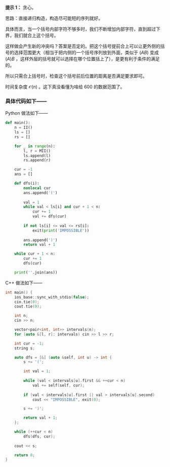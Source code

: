 **提示 1：** 贪心。

思路：直接递归构造，构造尽可能短的序列就好。

具体而言，当一个括号内部字符不够多时，我们不断增加内部字符，直到超过下界，我们就合上这个括号。

这样做会产生新的冲突吗？答案是否定的。把这个括号提前合上可以让更外侧的括号的选择范围更大（相当于把内侧的一个括号序列放到外面，类似于 $(AB)$ 变成 $(A)B$ ，这样外层的括号就可以选择在哪个位置括上了），是更有利于条件的满足的。

所以只需合上括号时，检查这个括号前后位置的距离是否满足要求即可。

时间复杂度 $\mathcal{O}(n)$ 。这下真没看懂为啥给 $600$ 的数据范围了。

### 具体代码如下——

Python 做法如下——

```Python []
def main():
    n = II()
    ls = []
    rs = []

    for _ in range(n):
        l, r = MII()
        ls.append(l)
        rs.append(r)

    cur = -1
    ans = []

    def dfs(i):
        nonlocal cur
        ans.append('(')
        
        val = 1
        while val < ls[i] and cur + 1 < n:
            cur += 1
            val += dfs(cur)
        
        if not ls[i] <= val <= rs[i]:
            exit(print('IMPOSSIBLE'))
        
        ans.append(')')
        return val + 1

    while cur + 1 < n:
        cur += 1
        dfs(cur)

    print(''.join(ans))
```

C++ 做法如下——

```cpp []
int main() {
    ios_base::sync_with_stdio(false);
    cin.tie(0);
    cout.tie(0);

    int n;
    cin >> n;

    vector<pair<int, int>> intervals(n);
    for (auto &[l, r]: intervals) cin >> l >> r;

    int cur = -1;
    string s;

    auto dfs = [&] (auto &self, int u) -> int {
        s += '(';

        int val = 1;
        
        while (val < intervals[u].first && ++cur < n)
            val += self(self, cur);
        
        if (val < intervals[u].first || val > intervals[u].second)
            cout << "IMPOSSIBLE", exit(0);

        s += ')';

        return val + 1;
    };

    while (++cur < n)
        dfs(dfs, cur);
    
    cout << s;

    return 0;
}
```